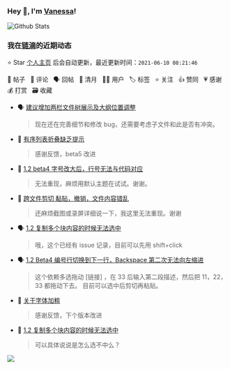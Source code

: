 ### Hey 👋, I'm [Vanessa](http://vanessa.b3log.org/)!

![Github Stats](https://github-readme-stats.vercel.app/api?username=Vanessa219&show_icons=true)

<!--events start -->

### 我在[链滴](https://ld246.com)的近期动态

⭐️ Star [个人主页](https://github.com/Vanessa219/Vanessa219) 后会自动更新，最近更新时间：`2021-06-10 08:21:46`

📝 帖子 &nbsp; 💬 评论 &nbsp; 🗣 回帖 &nbsp; 🌙 清月 &nbsp; 👨‍💻 用户 &nbsp; 🏷️ 标签 &nbsp; ⭐️ 关注 &nbsp; 👍 赞同 &nbsp; 💗 感谢 &nbsp; 💰 打赏 &nbsp; 🗃 收藏

* 🗣 [建议增加两栏文件树展示及大纲位置调整](https://ld246.com/article/1616904458593/comment/1623243364144#comments)

  > 现在还在完善细节和修改 bug，还需要考虑子文件和此是否有冲突。
* 💬 [有序列表折叠缺乏提示](https://ld246.com/article/1623225778197/comment/1623243011157#comments)

  > 感谢反馈，beta5 改进
* 💬 [1.2 beta4 字号改大后，行号无法与代码对应](https://ld246.com/article/1623225959477/comment/1623242505370#comments)

  > 无法重现，麻烦用默认主题在试试。谢谢。
* 💬 [跨文件剪切 黏贴，撤销，文件内容错乱](https://ld246.com/article/1623148321445/comment/1623215390918#comments)

  > 还麻烦截图或录屏详细说一下，我这里无法重现。谢谢
* 🗣 [1.2 复制多个块内容的时候无法选中](https://ld246.com/article/1623140666052/comment/1623150551637#comments)

  > 哦，这个已经有 issue 记录，目前可以先用 shift+click
* 🗣 [1.2 Beta4 编号行切换到下一行，Backspace 第二次无法向左缩进](https://ld246.com/article/1623124366658/comment/1623129080341#comments)

  > 这个依赖多选拖动 [链接] ，在 33 后输入第二段描述，然后把 11，22，33 都拖动下去。 目前可以选中后剪切再粘贴。
* 💬 [关于字体加粗](https://ld246.com/article/1623140729929/comment/1623141605830#comments)

  > 感谢反馈，下个版本改进
* 💬 [1.2 复制多个块内容的时候无法选中](https://ld246.com/article/1623140666052/comment/1623141391456#comments)

  > 可以具体说说是怎么选不中么？


<!--events end -->

<a title="Hits" target="_blank" href="https://github.com/Vanessa219/Vanessa219"><img src="https://hits.b3log.org/Vanessa219/Vanessa219.svg"></a>
